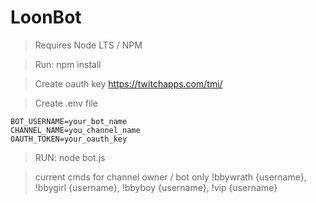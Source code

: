 # LoonBot

> Requires Node LTS / NPM

> Run: npm install

> Create oauth key https://twitchapps.com/tmi/

> Create .env file
```
BOT_USERNAME=your_bot_name
CHANNEL_NAME=you_channel_name
OAUTH_TOKEN=your_oauth_key
```


> RUN: node bot.js


> current cmds for channel owner / bot only
> !bbywrath {username},
> !bbygirl {username},
> !bbyboy {username},
> !vip {username}

